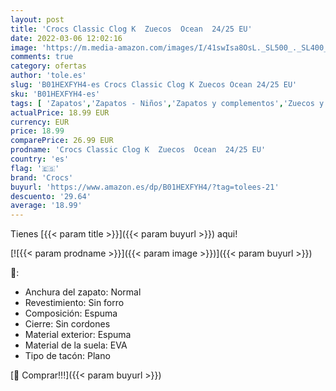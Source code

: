 ```yaml
---
layout: post
title: 'Crocs Classic Clog K  Zuecos  Ocean  24/25 EU'
date: 2022-03-06 12:02:16
image: 'https://m.media-amazon.com/images/I/41swIsa8OsL._SL500_._SL400_.jpg'
comments: true
category: ofertas
author: 'tole.es'
slug: 'B01HEXFYH4-es Crocs Classic Clog K Zuecos Ocean 24/25 EU'
sku: 'B01HEXFYH4-es'
tags: [ 'Zapatos','Zapatos - Niños','Zapatos y complementos','Zuecos y mules para niño','crocs','zuecos', ]
actualPrice: 18.99 EUR
currency: EUR
price: 18.99
comparePrice: 26.99 EUR
prodname: 'Crocs Classic Clog K  Zuecos  Ocean  24/25 EU'
country: 'es'
flag: '🇪🇸'
brand: 'Crocs'
buyurl: 'https://www.amazon.es/dp/B01HEXFYH4/?tag=tolees-21'
descuento: '29.64'
average: '18.99'
---
```


Tienes [{{< param title >}}]({{< param buyurl >}}) aqui!

[![{{< param prodname >}}]({{< param image >}})]({{< param buyurl >}})

🔎:

- Anchura del zapato: Normal
- Revestimiento: Sin forro
- Composición: Espuma
- Cierre: Sin cordones
- Material exterior: Espuma
- Material de la suela: EVA
- Tipo de tacón: Plano

[🛒 Comprar!!!]({{< param buyurl >}})
